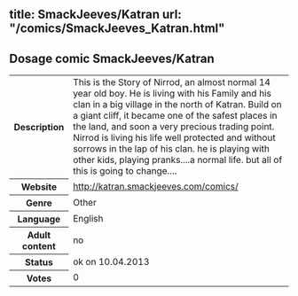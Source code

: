 title: SmackJeeves/Katran
url: "/comics/SmackJeeves_Katran.html"
---
Dosage comic SmackJeeves/Katran
-----------------------------------------

<table class="comicinfo">
<tr>
<th>Description</th><td>This is the Story of Nirrod, an almost normal 14 year old boy. He is living with his Family and his clan in a big village in the north of Katran. Build on a giant cliff, it became one of the safest places in the land, and soon a very precious trading point. Nirrod is living his life well protected and without sorrows in the lap of his clan. he is playing with other kids, playing pranks....a normal life. but all of this is going to change....</td>
</tr>
<tr>
<th>Website</th><td><a href="http://katran.smackjeeves.com/comics/">http://katran.smackjeeves.com/comics/</a></td>
</tr>
<tr>
<th>Genre</th><td>Other</td>
</tr>
<tr>
<th>Language</th><td>English</td>
</tr>
<tr>
<th>Adult content</th><td>no</td>
</tr>
<tr>
<th>Status</th><td>ok on 10.04.2013</td>
</tr>
<tr>
<th>Votes</th><td>0</div></td>
</tr>
</table>
